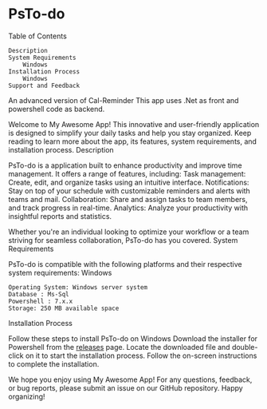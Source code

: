 # PsTo-do

Table of Contents

    Description
    System Requirements
        Windows
    Installation Process
        Windows
    Support and Feedback

An advanced version of Cal-Reminder
This app uses .Net as front and powershell code as backend.

Welcome to My Awesome App! This innovative and user-friendly application is designed to simplify your daily tasks and help you stay organized. Keep reading to learn more about the app, its features, system requirements, and installation process.
Description

PsTo-do is a application built to enhance productivity and improve time management. It offers a range of features, including:
    Task management: Create, edit, and organize tasks using an intuitive interface.
    Notifications: Stay on top of your schedule with customizable reminders and alerts with teams and mail.
    Collaboration: Share and assign tasks to team members, and track progress in real-time.
    Analytics: Analyze your productivity with insightful reports and statistics.

Whether you're an individual looking to optimize your workflow or a team striving for seamless collaboration, PsTo-do has you covered.
System Requirements

PsTo-do is compatible with the following platforms and their respective system requirements:
Windows

    Operating System: Windows server system 
    Database : Ms-Sql
    Powershell : 7.x.x
    Storage: 250 MB available space


Installation Process

Follow these steps to install PsTo-do on Windows
    Download the installer for Powershell from the [releases](https://github.com/PowerShell/PowerShell/releases) page.
    Locate the downloaded file and double-click on it to start the installation process.
    Follow the on-screen instructions to complete the installation.

We hope you enjoy using My Awesome App! For any questions, feedback, or bug reports, please submit an issue on our GitHub repository. Happy organizing!
